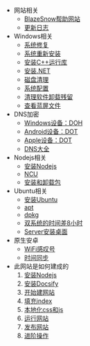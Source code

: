 - 网站相关
	- [BlazeSnow帮助网站](/README.md)
	- [更新日志](/CHANGELOG)
- Windows相关
	- [系统修复](/Windows相关/系统修复.md)
	- [系统重新安装](/Windows相关/系统重新安装.md)
	- [安装C++运行库](/Windows相关/安装C++运行库.md)
	- [安装.NET](/Windows相关/安装.NET.md)
	- [磁盘清理](/Windows相关/磁盘清理.md)
	- [系统配置](/Windows相关/系统配置.md)
	- [清理软件卸载残留](/Windows相关/清理软件卸载残留.md)
	- [查看蓝屏文件](/Windows相关/查看蓝屏文件.md)
- DNS加密
	- [Windows设备：DOH](/DNS加密/Windows设备：DOH.md)
	- [Android设备：DOT](/DNS加密/Android设备：DOT.md)
	- [Apple设备：DOT](/DNS加密/Apple设备：DOT.md)
	- [DNS大全](/DNS加密/DNS大全.md)
- Nodejs相关
	- [安装Nodejs](/Nodejs相关/安装Nodejs.md)
	- [NCU](/Nodejs相关/NCU.md)
	- [安装和卸载包](/Nodejs相关/安装和卸载包.md)
- Ubuntu相关
	- [安装Ubuntu](/Ubuntu相关/安装Ubuntu.md)
	- [apt](/Ubuntu相关/apt.md)
	- [dpkg](/Ubuntu相关/dpkg.md)
	- [双系统的时间差8小时](/Ubuntu相关/双系统的时间差8小时.md)
	- [Server安装桌面](/Ubuntu相关/Server安装桌面.md)
- 原生安卓
	- [WiFi感叹号](/原生安卓/WiFi感叹号.md)
	- [时间同步](/原生安卓/时间同步.md)
- 此网站是如何建成的
	1. [安装Nodejs](/此网站是如何建成的/安装Nodejs.md)
	2. [安装Docsify](/此网站是如何建成的/安装Docsify.md)
	3. [开始建网站](/此网站是如何建成的/开始建网站.md)
	4. [填充index](/此网站是如何建成的/填充index.md)
	5. [本地化css和js](/此网站是如何建成的/本地化css和js.md)
	6. [运行网站](/此网站是如何建成的/运行网站.md)
	7. [发布网站](/此网站是如何建成的/发布网站.md)
	8. [进阶操作](/此网站是如何建成的/进阶操作.md)
